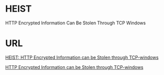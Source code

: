 # HEIST
HTTP Encrypted Information Can Be Stolen Through TCP Windows

# URL

[HEIST: HTTP Encrypted Information can be Stolen through TCP-windows](https://www.blackhat.com/docs/us-16/materials/us-16-VanGoethem-HEIST-HTTP-Encrypted-Information-Can-Be-Stolen-Through-TCP-Windows-wp.pdf)

[HTTP Encrypted Information can be Stolen through TCP-windows](https://www.blackhat.com/docs/us-16/materials/us-16-VanGoethem-HEIST-HTTP-Encrypted-Information-Can-Be-Stolen-Through-TCP-Windows.pdf)
